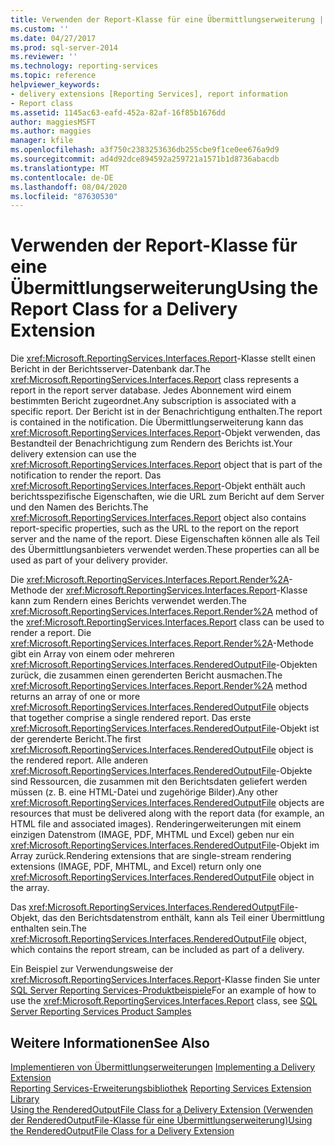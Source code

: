 ```yaml
---
title: Verwenden der Report-Klasse für eine Übermittlungserweiterung | Microsoft-Dokumentation
ms.custom: ''
ms.date: 04/27/2017
ms.prod: sql-server-2014
ms.reviewer: ''
ms.technology: reporting-services
ms.topic: reference
helpviewer_keywords:
- delivery extensions [Reporting Services], report information
- Report class
ms.assetid: 1145ac63-eafd-452a-82af-16f85b1676dd
author: maggiesMSFT
ms.author: maggies
manager: kfile
ms.openlocfilehash: a3f750c2383253636db255cbe9f1ce0ee676a9d9
ms.sourcegitcommit: ad4d92dce894592a259721a1571b1d8736abacdb
ms.translationtype: MT
ms.contentlocale: de-DE
ms.lasthandoff: 08/04/2020
ms.locfileid: "87630530"
---
```

# <a name="using-the-report-class-for-a-delivery-extension"></a><span data-ttu-id="151c9-102">Verwenden der Report-Klasse für eine Übermittlungserweiterung</span><span class="sxs-lookup"><span data-stu-id="151c9-102">Using the Report Class for a Delivery Extension</span></span>
  <span data-ttu-id="151c9-103">Die <xref:Microsoft.ReportingServices.Interfaces.Report>-Klasse stellt einen Bericht in der Berichtsserver-Datenbank dar.</span><span class="sxs-lookup"><span data-stu-id="151c9-103">The <xref:Microsoft.ReportingServices.Interfaces.Report> class represents a report in the report server database.</span></span> <span data-ttu-id="151c9-104">Jedes Abonnement wird einem bestimmten Bericht zugeordnet.</span><span class="sxs-lookup"><span data-stu-id="151c9-104">Any subscription is associated with a specific report.</span></span> <span data-ttu-id="151c9-105">Der Bericht ist in der Benachrichtigung enthalten.</span><span class="sxs-lookup"><span data-stu-id="151c9-105">The report is contained in the notification.</span></span> <span data-ttu-id="151c9-106">Die Übermittlungserweiterung kann das <xref:Microsoft.ReportingServices.Interfaces.Report>-Objekt verwenden, das Bestandteil der Benachrichtigung zum Rendern des Berichts ist.</span><span class="sxs-lookup"><span data-stu-id="151c9-106">Your delivery extension can use the <xref:Microsoft.ReportingServices.Interfaces.Report> object that is part of the notification to render the report.</span></span> <span data-ttu-id="151c9-107">Das <xref:Microsoft.ReportingServices.Interfaces.Report>-Objekt enthält auch berichtsspezifische Eigenschaften, wie die URL zum Bericht auf dem Server und den Namen des Berichts.</span><span class="sxs-lookup"><span data-stu-id="151c9-107">The <xref:Microsoft.ReportingServices.Interfaces.Report> object also contains report-specific properties, such as the URL to the report on the report server and the name of the report.</span></span> <span data-ttu-id="151c9-108">Diese Eigenschaften können alle als Teil des Übermittlungsanbieters verwendet werden.</span><span class="sxs-lookup"><span data-stu-id="151c9-108">These properties can all be used as part of your delivery provider.</span></span>  
  
 <span data-ttu-id="151c9-109">Die <xref:Microsoft.ReportingServices.Interfaces.Report.Render%2A>-Methode der <xref:Microsoft.ReportingServices.Interfaces.Report>-Klasse kann zum Rendern eines Berichts verwendet werden.</span><span class="sxs-lookup"><span data-stu-id="151c9-109">The <xref:Microsoft.ReportingServices.Interfaces.Report.Render%2A> method of the <xref:Microsoft.ReportingServices.Interfaces.Report> class can be used to render a report.</span></span> <span data-ttu-id="151c9-110">Die <xref:Microsoft.ReportingServices.Interfaces.Report.Render%2A>-Methode gibt ein Array von einem oder mehreren <xref:Microsoft.ReportingServices.Interfaces.RenderedOutputFile>-Objekten zurück, die zusammen einen gerenderten Bericht ausmachen.</span><span class="sxs-lookup"><span data-stu-id="151c9-110">The <xref:Microsoft.ReportingServices.Interfaces.Report.Render%2A> method returns an array of one or more <xref:Microsoft.ReportingServices.Interfaces.RenderedOutputFile> objects that together comprise a single rendered report.</span></span> <span data-ttu-id="151c9-111">Das erste <xref:Microsoft.ReportingServices.Interfaces.RenderedOutputFile>-Objekt ist der gerenderte Bericht.</span><span class="sxs-lookup"><span data-stu-id="151c9-111">The first <xref:Microsoft.ReportingServices.Interfaces.RenderedOutputFile> object is the rendered report.</span></span> <span data-ttu-id="151c9-112">Alle anderen <xref:Microsoft.ReportingServices.Interfaces.RenderedOutputFile>-Objekte sind Ressourcen, die zusammen mit den Berichtsdaten geliefert werden müssen (z. B. eine HTML-Datei und zugehörige Bilder).</span><span class="sxs-lookup"><span data-stu-id="151c9-112">Any other <xref:Microsoft.ReportingServices.Interfaces.RenderedOutputFile> objects are resources that must be delivered along with the report data (for example, an HTML file and associated images).</span></span> <span data-ttu-id="151c9-113">Renderingerweiterungen mit einem einzigen Datenstrom (IMAGE, PDF, MHTML und Excel) geben nur ein <xref:Microsoft.ReportingServices.Interfaces.RenderedOutputFile>-Objekt im Array zurück.</span><span class="sxs-lookup"><span data-stu-id="151c9-113">Rendering extensions that are single-stream rendering extensions (IMAGE, PDF, MHTML, and Excel) return only one <xref:Microsoft.ReportingServices.Interfaces.RenderedOutputFile> object in the array.</span></span>  
  
 <span data-ttu-id="151c9-114">Das <xref:Microsoft.ReportingServices.Interfaces.RenderedOutputFile>-Objekt, das den Berichtsdatenstrom enthält, kann als Teil einer Übermittlung enthalten sein.</span><span class="sxs-lookup"><span data-stu-id="151c9-114">The <xref:Microsoft.ReportingServices.Interfaces.RenderedOutputFile> object, which contains the report stream, can be included as part of a delivery.</span></span>  
  
 <span data-ttu-id="151c9-115">Ein Beispiel zur Verwendungsweise der <xref:Microsoft.ReportingServices.Interfaces.Report>-Klasse finden Sie unter [SQL Server Reporting Services-Produktbeispiele](https://go.microsoft.com/fwlink/?LinkId=177889)</span><span class="sxs-lookup"><span data-stu-id="151c9-115">For an example of how to use the <xref:Microsoft.ReportingServices.Interfaces.Report> class, see [SQL Server Reporting Services Product Samples](https://go.microsoft.com/fwlink/?LinkId=177889)</span></span>  
  
## <a name="see-also"></a><span data-ttu-id="151c9-116">Weitere Informationen</span><span class="sxs-lookup"><span data-stu-id="151c9-116">See Also</span></span>  
 <span data-ttu-id="151c9-117">[Implementieren von Übermittlungserweiterungen](implementing-a-delivery-extension.md) </span><span class="sxs-lookup"><span data-stu-id="151c9-117">[Implementing a Delivery Extension](implementing-a-delivery-extension.md) </span></span>  
 <span data-ttu-id="151c9-118">[Reporting Services-Erweiterungsbibliothek](../reporting-services-extension-library.md) </span><span class="sxs-lookup"><span data-stu-id="151c9-118">[Reporting Services Extension Library](../reporting-services-extension-library.md) </span></span>  
 [<span data-ttu-id="151c9-119">Using the RenderedOutputFile Class for a Delivery Extension (Verwenden der RenderedOutputFile-Klasse für eine Übermittlungserweiterung)</span><span class="sxs-lookup"><span data-stu-id="151c9-119">Using the RenderedOutputFile Class for a Delivery Extension</span></span>](using-the-renderedoutputfile-class-for-a-delivery-extension.md)  
  
  
